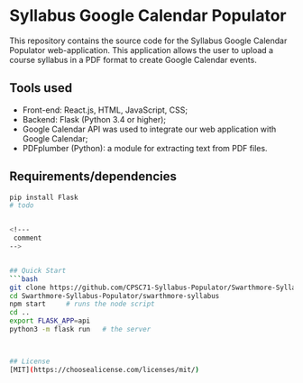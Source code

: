 # Syllabus Google Calendar Populator

This repository contains the source code for the Syllabus Google Calendar Populator web-application. This application allows the user to upload a course syllabus in a PDF format to create Google Calendar events. 


## Tools used

- Front-end: React.js, HTML, JavaScript, CSS;
- Backend: Flask (Python 3.4 or higher);
- Google Calendar API was used to integrate our web application with Google Calendar; 
- PDFplumber (Python): a module for extracting text from PDF files.



## Requirements/dependencies
```bash
pip install Flask
# todo


<!---
 comment
-->


## Quick Start
```bash
git clone https://github.com/CPSC71-Syllabus-Populator/Swarthmore-Syllabus-Populator.git
cd Swarthmore-Syllabus-Populator/swarthmore-syllabus
npm start     # runs the node script
cd ..
export FLASK_APP=api
python3 -m flask run   # the server



## License
[MIT](https://choosealicense.com/licenses/mit/)
